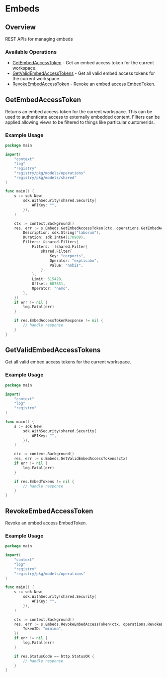 # Embeds

## Overview

REST APIs for managing embeds

### Available Operations

* [GetEmbedAccessToken](#getembedaccesstoken) - Get an embed access token for the current workspace.
* [GetValidEmbedAccessTokens](#getvalidembedaccesstokens) - Get all valid embed access tokens for the current workspace.
* [RevokeEmbedAccessToken](#revokeembedaccesstoken) - Revoke an embed access EmbedToken.

## GetEmbedAccessToken

Returns an embed access token for the current workspace. This can be used to authenticate access to externally embedded content.
Filters can be applied allowing views to be filtered to things like particular customerIds.

### Example Usage

```go
package main

import(
	"context"
	"log"
	"registry"
	"registry/pkg/models/operations"
	"registry/pkg/models/shared"
)

func main() {
    s := sdk.New(
        sdk.WithSecurity(shared.Security{
            APIKey: "",
        }),
    )

    ctx := context.Background()
    res, err := s.Embeds.GetEmbedAccessToken(ctx, operations.GetEmbedAccessTokenRequest{
        Description: sdk.String("laborum"),
        Duration: sdk.Int64(170909),
        Filters: &shared.Filters{
            Filters: []shared.Filter{
                shared.Filter{
                    Key: "corporis",
                    Operator: "explicabo",
                    Value: "nobis",
                },
            },
            Limit: 315428,
            Offset: 607831,
            Operator: "nemo",
        },
    })
    if err != nil {
        log.Fatal(err)
    }

    if res.EmbedAccessTokenResponse != nil {
        // handle response
    }
}
```

## GetValidEmbedAccessTokens

Get all valid embed access tokens for the current workspace.

### Example Usage

```go
package main

import(
	"context"
	"log"
	"registry"
)

func main() {
    s := sdk.New(
        sdk.WithSecurity(shared.Security{
            APIKey: "",
        }),
    )

    ctx := context.Background()
    res, err := s.Embeds.GetValidEmbedAccessTokens(ctx)
    if err != nil {
        log.Fatal(err)
    }

    if res.EmbedTokens != nil {
        // handle response
    }
}
```

## RevokeEmbedAccessToken

Revoke an embed access EmbedToken.

### Example Usage

```go
package main

import(
	"context"
	"log"
	"registry"
	"registry/pkg/models/operations"
)

func main() {
    s := sdk.New(
        sdk.WithSecurity(shared.Security{
            APIKey: "",
        }),
    )

    ctx := context.Background()
    res, err := s.Embeds.RevokeEmbedAccessToken(ctx, operations.RevokeEmbedAccessTokenRequest{
        TokenID: "minima",
    })
    if err != nil {
        log.Fatal(err)
    }

    if res.StatusCode == http.StatusOK {
        // handle response
    }
}
```

